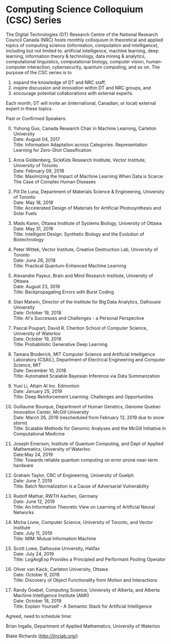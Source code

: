 # Computing Science Colloquium (CSC) Series

The Digital Technologies (DT) Research Centre of the National Research Council Canada (NRC) hosts monthly colloquium in theoretical and applied topics of computing science (information, computation and intelligence), including but not limited to: artificial intelligence, machine learning, deep learning, information theory & technology, data mining & analytics, computational linguistics, computational biology, computer vision, human-computer interaction, cybersecurity, quantum computing, and so on. The purpose of the CSC series is to

1. expand the knowledge of DT and NRC staff,
2. inspire discussion and innovation within DT and NRC groups, and
3. encourage potential collaborations with external experts.

Each month, DT will invite an (international, Canadian, or local) external expert in these topics.

Past or Confirmed Speakers:

0. Yuhong Guo, Canada Research Chair in Machine Learning, Carleton University\
Date: August 04, 2017\
Title: Information Adaptation across Categories: Representation Learning for Zero-Shot Classification
 
1. Anna Goldenberg, SickKids Research Institute, Vector Institute, University of Toronto\
Date: February 09, 2018\
Title: Maximizing the Impact of Machine Learning When Data is Scarce: The Case of Complex Human Diseases
    
2. Pill De Luna, Department of Materials Science & Engineering, University of Toronto\
Date: May 18, 2018\
Title: Accelerated Design of Materials for Artificial Photosynthesis and Solar Fuels
    
3. Mads Karen, Ottawa Institute of Systems Biology, University of Ottawa\
Date: May 31, 2018\
Title: Intelligent Design: Synthetic Biology and the Evolution of Biotechnology
 
4. Peter Wittek, Vector Institute, Creative Destruction Lab, University of Toronto\
Date: June 28, 2018\
Title: Practical Quantum-Enhanced Machine Learning

5. Alexandre Payeur, Brain and Mind Research Institute, University of Ottawa\
Date: August 23, 3018\
Title: Backpropagating Errors with Burst Coding

6. Stan Matwin, Director of the Institute for Big Data Analytics, Dalhousie University\
Date: October 19, 2018\
Title: AI's Successes and Challenges - a Personal Perspective

7. Pascal Poupart, David R. Cheriton School of Computer Science, University of Waterloo\
Date: October 19, 2018\
Title: Probabilistic Generative Deep Learning

8. Tamara Broderick, MIT Computer Science and Artificial Intelligence Laboratory (CSAIL), Department of Electrical Engineering and Computer Science, MIT\
Date: December 10, 2018\
Title: Automated Scalable Bayesian Inference via Data Summarization

9. Yuxi Li, Attain AI Inc. Edmonton\
Date: January 25, 2019\
Title: Deep Reinforcement Learning: Challenges and Opportunities

10. Guillaume Bourque, Department of Human Genetics, Genome Quebec Innovation Center, McGill University\
Date: March 26, 2019 (rescheduled from February 13, 2019 due to snow storm)\
Title: Scalable Methods for Genomic Analyses and the McGill Initiative in Computational Medicine

11. Joseph Emerson, Institute of Quantum Computing, and Dept of Applied Mathematics, University of Waterloo\
Date:May 24, 2019\
Title: Towards reliable quantum computing on error-prone near-term hardware

11. Graham Taylor, CRC of Engineering, University of Guelph\
Date: June 7, 2019\
Title: Batch Normalization is a Cause of Adversarial Vulnerability

11. Rudolf Mathar, RWTH Aachen, Germany\
Date: June 12, 2019\
Title: An Information Theoretic View on Learning of Artificial Neural Networks

11. Micha Livne, Computer Science, University of Toronto, and Vector Institute\
Date: July 11, 2019\
Title: MIM: Mutual Information Machine

11. Scott Lowe, Dalhousie University, Halifax\
Date: July 24, 2019\
Title: LogAvgExp Provides a Principled and Performant Pooling Operator

11. Oliver van Kaick, Carleton University, Ottawa\
Date: October 9, 2019\
Title: Discovery of Object Functionality from Motion and Interactions

11. Randy Goebel, Computing Science, University of Alberta, and Alberta Machine Intelligence Institute (AMII)\
Date: October 18, 2019\
Title: Explain Yourself - A Semantic Stack for Artificial Intelligence


Agreed, need to schedule time:

Brian Ingalls, Department of Applied Mathematics, University of Waterloo

Blake Richards (http://linclab.org/)
